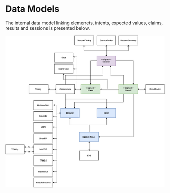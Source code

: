 # Data Models

The internal data model linking elemenets, intents, expected values, claims, results and sessions is presented below.

![Jane Data Model](images/janedatamodel.drawio.png "Jane Data Model")